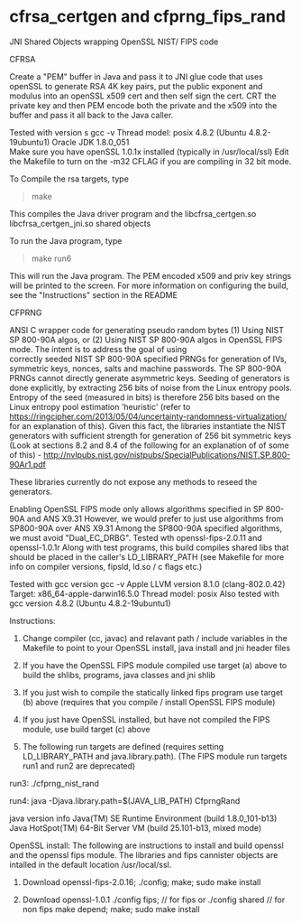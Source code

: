 # cfrsa_certgen and cfprng_fips_rand 
JNI Shared Objects wrapping OpenSSL NIST/ FIPS code 

CFRSA

Create a "PEM" buffer in Java and pass it to JNI glue code that
uses openSSL to generate RSA 4K key pairs, put the public exponent
and modulus into an openSSL x509 cert and then self sign the cert.
CRT the private key and then PEM encode both the private
and the x509 into the buffer and pass it all back to the Java caller.


Tested with version s
gcc -v  Thread model: posix 4.8.2 (Ubuntu 4.8.2-19ubuntu1) 
Oracle JDK 1.8.0_051  
Make sure you have openSSL 1.0.1x installed (typically in /usr/local/ssl) 
Edit the Makefile to turn on the -m32 CFLAG if you are compiling in 32 bit
mode. 

To Compile the rsa targets, type
>make

This compiles the Java driver program and the libcfrsa_certgen.so 
libcfrsa_certgen_jni.so shared objects

To run the Java program, type
> make run6 

This will run the Java program. The PEM encoded x509 and priv key
strings will be printed to the screen. For more information on
configuring the build, see the "Instructions" section in the README


CFPRNG

ANSI C wrapper code for generating pseudo random
bytes (1)  Using NIST SP 800-90A algos, or (2) 
Using NIST SP 800-90A algos in OpenSSL FIPS mode. 
The intent is to address the goal of using  
correctly seeded NIST SP 800-90A specified PRNGs for generation of IVs, 
symmetric keys, nonces, salts and machine passwords. The SP 800-90A PRNGs
cannot directly generate asymmetric keys. Seeding of generators is 
done explicitly, by extracting 256 bits of noise from the Linux entropy 
pools. Entropy of the seed (measured in bits) is therefore
256 bits based on the Linux entropy pool estimation 'heuristic' (refer to 
https://ringcipher.com/2013/05/04/uncertainty-randomness-virtualization/ 
for an explanation of this). Given this fact, the libraries 
instantiate the NIST generators 
with sufficient strength for generation of 256 bit symmetric keys 
(Look at sections 8.2 and 8.4 of the following for an explanation of 
of some of this) - 
http://nvlpubs.nist.gov/nistpubs/SpecialPublications/NIST.SP.800-90Ar1.pdf

These libraries currently do not expose any methods to reseed the generators. 

Enabling OpenSSL FIPS mode only allows algorithms 
specified in SP 800-90A and ANS X9.31
However, we would prefer to just use algorithms 
from SP800-90A over ANS X9.31
Among the SP800-90A specified algorithms, we 
must avoid "Dual_EC_DRBG". 
Tested wth openssl-fips-2.0.11 and openssl-1.0.1r
Along with test programs, this build compiles shared 
libs that should be placed in the caller's LD_LIBRARY_PATH 
(see Makefile for more info on compiler versions, 
fipsld, ld.so / c flags etc.)

Tested with gcc version 
gcc -v 
Apple LLVM version 8.1.0 (clang-802.0.42)
Target: x86_64-apple-darwin16.5.0
Thread model: posix
Also tested with gcc version 4.8.2 (Ubuntu 4.8.2-19ubuntu1) 



Instructions:

1) Change compiler (cc, javac) and relavant path / include variables in the Makefile 
   to point to your OpenSSL install, java install and jni header files

2) If you have the OpenSSL FIPS module compiled use target (a) above 
   to build the shlibs, programs, java classes and jni shlib

3) If you just wish to compile the statically linked fips program
   use target (b) above (requires that you compile / install OpenSSL FIPS module)

4) If you just have OpenSSL installed, but have not compiled the 
   FIPS module, use build target (c) above
   

5) The following run targets are defined (requires setting LD_LIBRARY_PATH and 
   java.library.path). (The FIPS module run targets run1 and run2 are deprecated) 


run3:
	./cfprng_nist_rand


run4:
	java -Djava.library.path=$(JAVA_LIB_PATH) CfprngRand

java version info 
Java(TM) SE Runtime Environment (build 1.8.0_101-b13)
Java HotSpot(TM) 64-Bit Server VM (build 25.101-b13, mixed mode)

OpenSSL install:
The following are instructions to install and build openssl and the openssl fips module. The libraries and fips cannister objects are intalled in the default location /usr/local/ssl.
1) Download openssl-fips-2.0.16;
 ./config;
 make;
 sudo make install

2) Download openssl-1.0.1
./config fips; // for fips
or
./config shared // for non fips
 make depend;
 make;
 sudo make install
